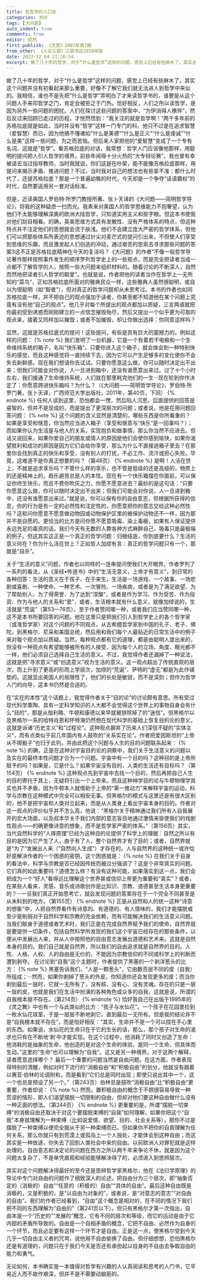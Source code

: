 ```yaml
---
title: 在哲学的入口处
categories: 书评
tags: [大问题]
auto_indent: true
comments: true
editor: 皎然
first_publish: 《文景》2007年第7期
from_other: 《人论三题》三联书店2019年版
date: 2023-12-04 21:26:54
excerpt: 做了几十年的哲学，对于“什么是哲学”这样的问题，感觉上已经有些麻木了。其实这个问题并没有初看起来那么重要，好像不了解它我们就无法进人到哲学中来似的。我相信，谁也不是先把“什么是哲学”弄明白了才来读哲学书的，谁要是从这个问题人手来叩哲学之门，肯定会被拒之于门外。恰好相反，人们之所以读哲学，是因为另外一些问题的困扰。人们在探讨这些问题的答案中，“为伊消得人樵悴”，然后反过来回顾已走过的历程，才恍然悟到：“我关注的就是哲学啊！”两千多年前的苏格拉底就是如此，当时并没有“哲学”这样一门专门的科，他只不过是在追求智慧（爱智慧）而已，因为他搞不懂诸如“什么是美德”“什么是正义”“什么是虔诚”“什么是美”这样一些问题，为之而苦恼。但后来人家把他的“爱智慧”变成了一个专有名词，这就是“哲学”。看苏格拉底的对话，我常想：哲学人门应该像他那样，用聪明的提问把人引人哲学的境界。前些年闹得十分火热的“大专辩论赛”，我也曾有幸被请去当过指导教师，当时我就说，你们这是在吵架，能不能像苏格拉底那样，用提问来揭示矛盾、推进问题？不过，当时我对自己的想法也有些拿不准：都什么时代了，还提苏格拉底？那是一个普遍幼稚的时代，今天却是一个争夺“话语霸权”的时代，自然要适用另一套对话标准。
---
```

做了几十年的哲学，对于“什么是哲学”这样的问题，感觉上已经有些麻木了。其实这个问题并没有初看起来那么重要，好像不了解它我们就无法进人到哲学中来似的。我相信，谁也不是先把“什么是哲学”弄明白了才来读哲学书的，谁要是从这个问题人手来叩哲学之门，肯定会被拒之于门外。恰好相反，人们之所以读哲学，是因为另外一些问题的困扰。人们在探讨这些问题的答案中，“为伊消得人樵悴”，然后反过来回顾已走过的历程，才恍然悟到：“我关注的就是哲学啊！”两千多年前的苏格拉底就是如此，当时并没有“哲学”这样一门专门的科，他只不过是在追求智慧（爱智慧）而已，因为他搞不懂诸如“什么是美德”“什么是正义”“什么是虔诚”“什么是美”这样一些问题，为之而苦恼。但后来人家把他的“爱智慧”变成了一个专有名词，这就是“哲学”。看苏格拉底的对话，我常想：哲学人门应该像他那样，用聪明的提问把人引人哲学的境界。前些年闹得十分火热的“大专辩论赛”，我也曾有幸被请去当过指导教师，当时我就说，你们这是在吵架，能不能像苏格拉底那样，用提问来揭示矛盾、推进问题？不过，当时我对自己的想法也有些拿不准：都什么时代了，还提苏格拉底？那是一个普遍幼稚的时代，今天却是一个争夺“话语霸权”的时代，自然要适用另一套对话标准。

但是，近读美国人罗伯特·所罗门教授所著、张卜天译的《大问题——简明哲学导论》，将我的这种疑虑一扫而光。我素来对美国人的哲学思维能力不抱奢望，认为他们不太能够理解深奥的欧洲大陆哲学，只知道实用主义和抠字眼。但这本书使我对他们刮目相看。的确，英美思维方式具有发散性、没有严格体系的特点，但这种特点并不注定他们的思想就会流于肤浅。他们不会建立庞大严密的哲学体系，但他们可以把那些体系所表述的思想通过针尖对麦芒式的提问引出来，不但使人们享受到思维的乐趣，而且激发起人们创造的冲动，通过艰苦的思索去寻求那些问题的答案3这不正是苏格拉底精神在今天的复活吗？《大问题》的作者“不像一般哲学导论著作那样按照事件发生的顺序罗列哲学史上的一些观点，而是完全把读者当成一点都不了解哲学的人，按照一些大问题来组织材料的。随着讨论的不断深人，自然而然地把读者引人哲学的殿堂”。也就是说，作者把他的读者当作在哲学上一无所知的“菜鸟”，正如苏格拉底所面对的雅典民众一样，这些雅典人虽然很聪明，或自以为很聪明（如“智者”），但对真正的哲学问题却从未思考过。本书的作者也如同苏格拉底一样，并不把自己的观点强加于读者，你甚至都不知道他在某个问题上究竟有没有他“自己的观点”。他几乎对每个所提出的观点都加以质疑，三言两语就把你最初受到诱惑而刚刚建立的一点信念摧毁殆尽，然后又提出一个似乎更为可取的观点来，接着又同样加以摧毁；或者不加摧毁，却让你做出选择：你同意这样吗？

显然，这就是苏格拉底式的提问！这些提问，有些是具有巨大的震撼力的。例如这样的问题：
{% note %}
我们发明了一台机器，它是一个有着若干电极和一个生命维持系统的箱子，名叫“快乐箱”。只要你进入这个箱子，就会体会到一种特别快乐的感觉，而且这种感觉将一直持续下去，因为它可以产生足够多的变化使你不会失去新鲜感。现在我们想请你去试试。只要你愿意这么做，你可以随时决定出不出来；但我们可能会对你说，人一旦进到箱中，还没有谁愿意出来过。过了十个小时左右，我们接通了生命维持系统，人们就在那里粍完他们的一生···现在轮到你作决定了：你愿意跨进快乐箱吗？为什么？（《大问题——简明哲学导论》，罗伯特·所罗门著，张卜天译，广西师范大学出版社，2011年，第40页，下同）
{% endnote %}
任何人读到这里，恐怕都会一愣，然后陷人沉思。后面提供的回答是睿智的，但并不是现成的，而是提出了更深层次的问题；或者说，他是在用问题回答问题：
{% note %}
这个问题的含义显然是清楚的。哪些东西是你所看重的？如果是享受和惬意，你当然应当进入箱子（享受和惬意与“快乐”是一回事吗？）；而如果你认为生活是与他人的关系，实现抱负和做事情，那么你当然不应进去。但话又说回来，如果你爱自己的朋友或情人的原因是他们会使你感到愉快，如果你渴望胜利和成功的原因是因为它们会给你享受，那么为什么不直接逬箱子里去？在那里你会找到真正的快乐和享受，没有别人的打扰，不必工作、流汗或担心失败。毕竟，这难道不是你真正想要的吗？（第48页）
{% endnote %}
是啊！人活在世上，不就是追求享乐吗？不管什么样的享乐，也不管是低级的还是高级的，物质上的还是精神上的，趋乐避苦总是人的本性。现在有一个快乐箱摆在你面前，可以保证你终生快乐，而且不费你吹灰之力，你愿不愿意进去？最妙的是这句话：“只要你愿意这么做，你可以随时决定出不出来；但我们可能会对你说，人一旦进到箱中，还没有谁愿意出来过。”就是说，你可以保有你的自由意志，但根据所获得的信息，你的行为是有一定的必然性和注定性的，你愿意把你的意志交给这种必然性吗？这和问你愿意不愿意做动物园或动物保护区里的被保护动物还不一样，因为那并不是自愿的。更恰当的比方是问你愿不愿意吸毒、染上毒瘾，如果有人保证提供永远充足的毒资的话。我们今天有无数的人靠各种方式麻醉自己，吸毒只是最极端的例子。但这其实这正是一个真正的哲学问题：归根结底，你到底要什么？生活的意义何在？你为什么活在世上？正如哲人加缪有言：真正的哲学问题只有一个，那就是“自杀”。

关于“生活的意义”问题，作者也以同样的一连串提问使我们大开眼界。作者罗列了一系列的看法，从《圣经•传道书》中的“生活无意义，上帝才有意义”，到日常的各种回答：生活的意义在于孩子、在于来生，生活是一场游戏、一个故事、一场悲剧或喜剧、一种使命、一种艺术、一次冒险、一场疾病，或者是为了满足欲望、为了帮助别人、为了得荣誉、为了达到“涅槃”，或者是作为学习、作为受苦、作为投资、作为与他人的关系和“爱”，或者，生活根本就有什么意义，就像加缪说的，生活就是“荒诞”（第53—76页）。至于作者赞同哪一种，或者我们应当赞同哪一种，这不是本书所要回答的问题。他在这里只是把我们引人到哲学史上的各个哲学家（或准哲学家）对这个问题的不同观点，从古希腊哲学家到中国的孔子、老子、佛陀，到黑格尔、尼采和美国总统，然后用和我们每个人最贴近的日常生活中的例子来对每个观点加以质疑。当然，每种观点都有它的道理，都是由聪明人提出来的，但没有一种观点有希望能够被所有的人接受，因为每个人的立场、角度、眼光都不一样，他们必须自己选择自己生活的意义。不过，我觉得作者还漏掉了一种说法，这就是把“寻求意义”或“创造意义”视为生活的意义。这一观点超出了传统直观的层次，而上升到了更高的形而上学层次，加缪的“荒诞”、萨特的“虚无”都是为此作铺垫的。这就显出美国人的局限性了，他们的长处是敏锐，而不是深刻；但作为哲学人门的向导，这本书仍然是合适的。

在“实在的本性”这个话题上，我觉得作者关于“目的论”的讨论颇有意思。所有受过现代科学熏陶、具有一定科学知识的人大都不会觉得这个世界上的事物自身会有什么“目的”，那是从伽利略、牛顿和康德以来早就被排除掉了的“迷信”。但黑格尔以及黑格尔一系的哈特肖恩和怀特海仍然想在现代科学的基础上恢复目的论的意义，这就是诉诸“历史主义”和“过程论”。这种观点摒弃了历来人们深信不疑的“实体主义”，而有点类似于前几年国内有人鼓吹的“关系实在论”。作者把爱因斯坦的“上帝从不掷骰子”也归于此列，并由此把这个问题与人生的目的问题联系起来：
{% note %}
的确，正是在这种对宇宙目的论的洞察中，我们关于生活意义的问题以及实在的最终本性问题才合为一个问题。宇宙中有一个目的吗？这种目的是上帝所賦予的吗？如果是，它是什么？如果宇宙没有目的，人类的生活还有目标吗？（第154页）
{% endnote %}
这种观点先到宇宙中去找一个目的，然后再把自己人生的目的寄托于其上，无疑将引出一个上帝来。而且这种神学目的论与牛顿物理学其实也并不矛盾，因为牛顿本人就借助于上帝的“第一推动力”来解释宇宙的运动，科学与宗教在这种模式中完全可以相安无事。但黑格尔的模式与这里还是有很大区别的，他不是把宇宙和人类对立起来，而是从人类身上看出宇宙本身的目的。作者对这一观点的评价似乎并不怎么高，他说：“黑格尔关于精神通过我们所有人自我展开的宏大场面，以及叔本华关于我们内部的意志盲目地通过激情来驱使我们的戏剧性观点——的确更像诗意的想象，而不是哲学家严密的体系。”（第156页）其实，当代自然科学的“人择原理”已经为这种目的论提供了科学上的理据：自然之所以有目的是因为它产生了人，由于有了人，整个自然界才有了目的；或者，自然界就是“为了”发展出人来（“自然向人生成”）才存在的。人与自然界的这种统一或许恰好是解决作者的一个困惑的密钥，这个困惑就是：
{% note %}
在我们关于自身的看法中，科学与宗教是否已经因传统而被过分强调了？这是个非常真实的问题。它们真的如此重要吗？道德怎么样？有没有这种可能，如果落实到这一点，我们会把成为一个“好人”看得远比理解这个世界甚或信仰上帝更为重要和“真实”？或者，在某些人看来，灵感、音乐或诗歌创作是比知识、宗教、道德甚至生活本身更重要的？···一旦我们真正开始思考它，就会发现问题的答案存在于一个完全不同甚至是从未料到的地方。（第155页）
{% endnote %}
正是从自然和人的统一这种“诗意的想象”中，人把自然界看作有诗意的、有道德的、有人情味的，我们才能摆脱或至少是削弱对于自然科学和宗教的完全依赖，而有可能解决我们的生活意义问题。当我们献身于道德或者艺术时，我们正是在完成自然界赋予我们的使命，自然界就是要提供一切条件，包括自然科学所发现的我们这个宇宙已经存在的那些条件，以便从中发展出人来，并从人中按照他的自由意志发展出道德和艺术来。这就是自然本身的目的。我们自己就是自然界，所以我们的自由追求就是自然界的目的。人性、人格、人权、人的自由是无价的，不能因为宗教信仰的不同或科学上的判断而遭到剥夺。
在讨论到“自我”这个主题时，作者提供了黑塞的一个剥洋葱头的比方：
{% note %}
黑塞告诉我们，“人是一颗葱头”，它由数百层不同的皮（自我）所组成；···然而，如果你剥掉了葱头的外皮，你知道你还会发现更多的皮；而当你剥到最后一层时，它就一无所有了，没有核、没有心、没有灵魂。存在的只是一层一层的皮，也就是我们在生活中扮演的各种角色或众多的自我，这就是说，所谓的自我根本就不存在。（第214页）
{% endnote %}
恰好我自己在出版于1995年的《灵之舞》中也有一个与此类似的比方：“孩子与水仙花”。一个孩子在花园里捡到一枚水仙花球茎，于是一层层不断地剥它，直到最后一无所有。但是我的结论并不是“自我根本就不存在”，而是恰好相反：“其实，生命并不是一个可以捏在手心里的东西。如果说，水仙花的生命只在于它的生长的话，那么，那个孩子对生命的渴求也只有在不断地‘剥’中才能实现。在这个过程中，他消耗了同时又创造了生命：他消耗的是抽象的生命，他创造的是对这个生命的体验，是同一个生命，但具体而生动。”这里的“生命”也可以理解为“自我”。这又是另一种境界。对于这两个解释，读者愿意选择哪个？
最后一个重要的问题当然是自由问题。在这方面，作者表现得特别的清醒，例如对时下流行的“消极自由”和“积极自由”的划分，他就没有跟着以赛亚·伯林的论调附和，而是看到“它们总是同时出现；即使只说出其中一个，这一个也总是预设了另一个。”（第243页）伯林总是鼓吹“消极自由”比“积极自由”更重要，作者却说：
{% note %}
然而，置积极自由的概念于不顾很容易导致一种荒谬的情形，即人们渴望摆脱一切限制的自由，但却对他们要这种自由做什么没有一种正面的想法。（第244页）
{% endnote %}
更重要的是，所谓“摆脱一切束缚”的消极自由还取决于对这个要摆脱束缚的“自我”如何理解，如果你把这个“自我”本身就理解为一种束缚（比如说爱情、欲望、目的、社会关系等），那你不过是摆脱了一种束缚以便完全服从于另一种束缚而已。但如果你不把你的自我理解为任何关系，那么你就只有到荒漠上或孤岛上一个人独处，才能体会到这种自由；而这其实是一种放逐，你失去了回到人类社会中来的自由。以前欧洲人对罪犯就是这样处理的。自由意志和决定论的问题在西方之所以两千年来争论不休，就是因为这个问题太复杂了，不是单凭直观和经验能够解决得了的，必须进入到思辨层次。

其实对这个问题解决得最好的至今还是思辨哲学家黑格尔，他在《法衍学原理》的导论中专门对自由的问题作了细致深人的论述，把自由分为三个层次，即“抽象否定的（消极的）自由”“任意的（积极的）自由”“具体的自由”。最后这种自由既是消极的，又是积极的，是“以自由为对象的”，或者说，是“对意志的意志”“对自由的自由”。我们的作者已经看到，“自由”这个概念是相对的，在不同的情况下我们把不同的东西理解为“自由的”（第241页以下）。但只有黑格尔才第一次指出，自由本是一个“历史的”“发展的”概念，它有不同的层次和等级，而它的运动是由于它内部的矛盾所导致的。自由是一个自相矛盾的概念，它把不自由、必然作为自身的一个环节，而且必定要有这样一个环节才是自由。正是这一点，使黑格尔受到今天几乎一切自由主义者的咒骂，说他用不自由偷换了自由。但仔细想想，恐怕黑格尔还是有道理的，问题只在于我们今天是否还有承担起以自身的不自由去争取自由的能力和勇气。

无论如何，本书确实是一本值得对哲学有兴趣的人认真阅读和思考的人门书，它平易近人而不故作艰深，但并不是不需要动脑筋的。
